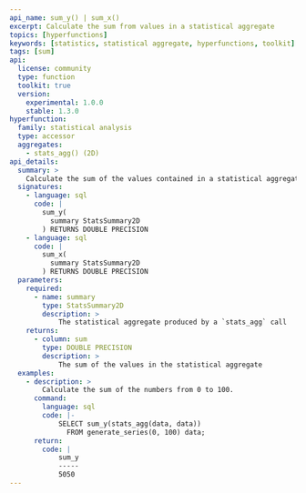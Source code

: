 ```yaml
---
api_name: sum_y() | sum_x()
excerpt: Calculate the sum from values in a statistical aggregate
topics: [hyperfunctions]
keywords: [statistics, statistical aggregate, hyperfunctions, toolkit]
tags: [sum]
api:
  license: community
  type: function
  toolkit: true
  version:
    experimental: 1.0.0
    stable: 1.3.0
hyperfunction:
  family: statistical analysis
  type: accessor
  aggregates:
    - stats_agg() (2D)
api_details:
  summary: >
    Calculate the sum of the values contained in a statistical aggregate.
  signatures:
    - language: sql
      code: |
        sum_y(
          summary StatsSummary2D
        ) RETURNS DOUBLE PRECISION
    - language: sql
      code: |
        sum_x(
          summary StatsSummary2D
        ) RETURNS DOUBLE PRECISION
  parameters:
    required:
      - name: summary
        type: StatsSummary2D
        description: >
            The statistical aggregate produced by a `stats_agg` call
    returns:
      - column: sum
        type: DOUBLE PRECISION
        description: >
            The sum of the values in the statistical aggregate
  examples:
    - description: >
        Calculate the sum of the numbers from 0 to 100.
      command:
        language: sql
        code: |-
            SELECT sum_y(stats_agg(data, data))
              FROM generate_series(0, 100) data;
      return:
        code: |
            sum_y
            -----
            5050
---
```


